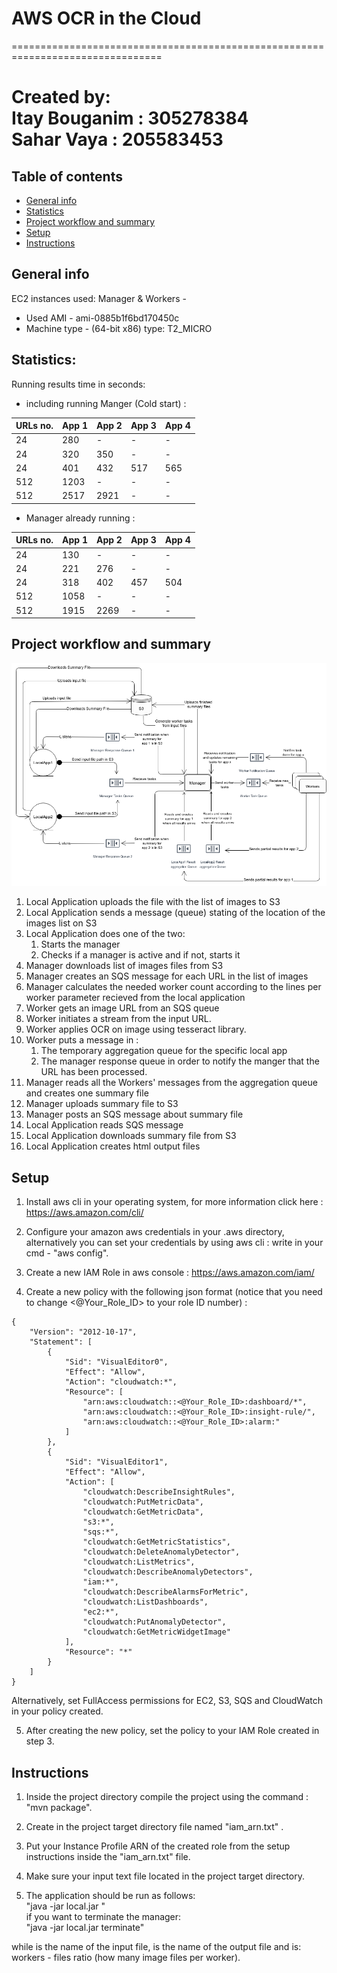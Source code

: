 # AWS OCR in the Cloud

================================================================================

Created by:  
	Itay Bouganim : 305278384  
	Sahar Vaya : 205583453  
================================================================================

## Table of contents
* [General info](#general-info)
* [Statistics](#Statistics)
* [Project workflow and summary](#project-workflow)
* [Setup](#setup)
* [Instructions](#Instructions)

## General info

EC2 instances used:
Manager & Workers - 
 * Used AMI - ami-0885b1f6bd170450c
 * Machine type - (64-bit x86) type: T2_MICRO

## Statistics:
Running results time in seconds:

- including running Manger (Cold start) :

| URLs no. | App 1 | App 2 | App 3 | App 4 |
|----------|-------|-------|-------|-------|
|    24    |  280  |   -   |   -   |   -   |
|    24    |  320  |  350  |   -   |   -   |
|    24    |  401  |  432  |  517  |  565  |
|    512   |  1203 |   -   |   -   |   -   |
|    512   |  2517 |  2921 |   -   |   -   |

- Manager already running : 

| URLs no. | App 1 | App 2 | App 3 | App 4 |
|----------|-------|-------|-------|-------|
|    24    |  130  |   -   |   -   |   -   |
|    24    |  221  |  276  |   -   |   -   |
|    24    |  318  |  402  |  457  |  504  |
|    512   |  1058 |   -   |   -   |   -   |
|    512   |  1915 |  2269 |   -   |   -   |


## Project workflow and summary

![Project workflow diagram](https://github.com/itaybou/AWS-Cloud-OCR-Parser-Java/blob/main/design.png)

1. Local Application uploads the file with the list of images to S3
1. Local Application sends a message (queue) stating of the location of the images list on S3
1. Local Application does one of the two:
	1. Starts the manager
	1. Checks if a manager is active and if not, starts it
1. Manager downloads list of images files from S3
1. Manager creates an SQS message for each URL in the list of images
1. Manager calculates the needed worker count according to the lines per worker
parameter recieved from the local application
1. Worker gets an image URL from an SQS queue
1. Worker initiates a stream from the input URL.
1. Worker applies OCR on image using tesseract library.
1. Worker puts a message in :
	1. The temporary aggregation queue for the specific local app 
	1. The manager response queue in order to notify the manger that the URL has been processed.
1. Manager reads all the Workers' messages from the aggregation queue and creates one summary file
1. Manager uploads summary file to S3
1. Manager posts an SQS message about summary file
1. Local Application reads SQS message
1. Local Application downloads summary file from S3
1. Local Application creates html output files

## Setup
1. Install aws cli in your operating system, for more information click here :
https://aws.amazon.com/cli/

2. Configure your amazon aws credentials in your .aws directory, alternatively you can set your credentials by using aws cli : 
write in your cmd - "aws config".

3. Create a new IAM Role in aws console :
https://aws.amazon.com/iam/


4. Create a new policy with the following json format (notice that you need to change <@Your_Role_ID> to your role ID number) :
```
{
    "Version": "2012-10-17",
    "Statement": [
        {
            "Sid": "VisualEditor0",
            "Effect": "Allow",
            "Action": "cloudwatch:*",
            "Resource": [
                "arn:aws:cloudwatch::<@Your_Role_ID>:dashboard/*",
                "arn:aws:cloudwatch::<@Your_Role_ID>:insight-rule/",
                "arn:aws:cloudwatch::<@Your_Role_ID>:alarm:"
            ]
        },
        {
            "Sid": "VisualEditor1",
            "Effect": "Allow",
            "Action": [
                "cloudwatch:DescribeInsightRules",
                "cloudwatch:PutMetricData",
                "cloudwatch:GetMetricData",
                "s3:*",
                "sqs:*",
                "cloudwatch:GetMetricStatistics",
                "cloudwatch:DeleteAnomalyDetector",
                "cloudwatch:ListMetrics",
                "cloudwatch:DescribeAnomalyDetectors",
                "iam:*",
                "cloudwatch:DescribeAlarmsForMetric",
                "cloudwatch:ListDashboards",
                "ec2:*",
                "cloudwatch:PutAnomalyDetector",
                "cloudwatch:GetMetricWidgetImage"
            ],
            "Resource": "*"
        }
    ]
}
```

Alternatively, set FullAccess permissions for EC2, S3, SQS and CloudWatch in your policy created.

5. After creating the new policy, set the policy to your IAM Role created in step 3.


## Instructions

1. Inside the project directory compile the project using the command : "mvn package".

2. Create in the project target directory file named "iam_arn.txt" .

3. Put your Instance Profile ARN of the created role from the setup instructions inside the "iam_arn.txt" file.

4. Make sure your input text file located in the project target directory.

5. The application should be run as follows:  
	"java -jar local.jar <inputFileName> <outputFileName> <n>"  
if you want to terminate the manager:  
	"java -jar local.jar <inputFileName> <outputFileName> <n> terminate"  

while <inputFileName> is the name of the input file, <outputFileName> is the name of the output file and 
<n> is: workers - files ratio (how many image files per worker).


